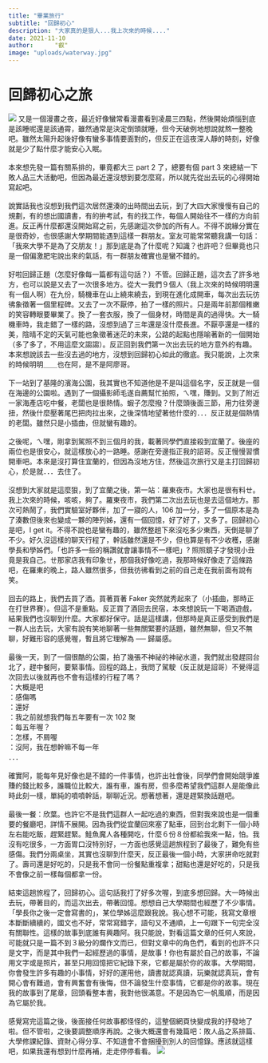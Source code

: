 ```yaml
---
title: "畢業旅行"
subtitle: "回歸初心"
description: "大家真的是狠人...我上次來的時候...."
date: 2021-11-10
author:      "叡"
image: "uploads/waterway.jpg"
---
```


# 回歸初心之旅

![](https://imgur.com/OXtoXYw)
又是一個漫畫之夜，最近好像蠻常看漫畫看到凌晨三四點，然後開始煩惱到底是該睡呢還是該通霄，雖然通常是決定倒頭就睡，但今天破例地想說就熬一整晚吧。雖然太陽升起後好像有蠻多事情要面對的，但反正在這夜深人靜的時刻，好像就是少了點什麼才能安心入眠。
\
\
本來想先發一篇有關系排的，畢竟都大三 part 2 了，總要有個 part 3 來總結一下敗人品三大活動吧，但因為最近還沒想到要怎麼寫，所以就先從出去玩的心得開始寫起吧。
\
\
說實話我也沒想到我們這次居然還湊的出時間出去玩，到了大四大家慢慢有自己的規劃，有的想出國讀書，有的拚考試，有的找工作，每個人開始往不一樣的方向前進。反正再什麼都還沒開始寫之前，先感謝這次參加的所有人。不得不說緣分實在是很奇妙，也很感謝大學期間能遇到這樣一群朋友。室友可能常常聽我講一句話：「我來大學不是為了交朋友！」那到底是為了什麼呢？知識？也許吧？但畢竟也只是一個偏激肥宅說出來的氣話，有一群朋友確實也是蠻不錯的。
\
\
好啦回歸正題（怎麼好像每一篇都有這句話？）不管。回歸正題，這次去了許多地方，也可以說是又去了一次很多地方。從大一我們９個人（我上次來的時候明明還有一個人啊）在九份，騎機車在山上繞來繞去，到現在進化成開車，每次出去玩彷彿象徵著一個里程碑。又去了一次不厭停，拍了一樣的照片。只是兩年前那個稚嫩的笑容轉眼要畢業了。換了一套衣服，換了一個身材，時間是真的過得快。大一騎機車時，我走錯了一樣的路，沒想到過了三年還是沒什麼長進。不厭亭還是一樣的美，陰晴不定的天氣可能也象徵著迷茫的未來，公路的起點也隱喻著新的一個開始（多了多了，不用這麼文謅謅）。反正回到我們第一次出去玩的地方意外的有趣。本來想說該去一些沒去過的地方，沒想到回歸初心如此的徹底。我只能說，上次來的時候明明＿＿也在阿，是不是阿廖哥。
\
\
下一站到了基隆的濱海公園，我其實也不知道他是不是叫這個名字，反正就是一個在海邊的公園啦。遇到了一個攝影師毛遂自薦幫忙拍照，ㄟ嘿，賺到。又到了附近一家海產店吃中餐，老闆也是很熱情。蝦子怎麼撥？什麼頭後面三節，用力往旁邊扭，然後什麼壓著尾巴把肉拉出來，之後深情地望著他什麼的．．．反正就是個熱情的老闆。雖然只是小插曲，但就蠻有趣的。
\
\
之後呢，ㄟ嘿，剛拿到駕照不到三個月的我，載著同學們直接殺到宜蘭了。後座的兩位也是很安心，就這樣放心的一路睡。感謝在旁邊指正我的詔哥。反正慢慢習慣開車吧。本來是沒打算住宜蘭的，但因為沒地方住，然後這次旅行又是主打回歸初心，於是就．．．去住了。
\
\
沒想到大家就是這麼狠，到了宜蘭之後，第一站：羅東夜市。大家也是很有料ㄝ。我上次來的時候，咳咳，夠了。羅東夜市，我們第二次出去玩也是去這個地方。那次可熱鬧了，我們實驗室好夥伴，加了一寢的人，106 加一分，多了一個原本是為了湊數但後來也變成一夥的陣列姊，還有一個回憶，好了好了，又多了。回歸初心是吧，I get it。不得不說也是蠻有趣的，雖然整趟下來沒吃多少東西，天倒是聊了不少。好久沒這樣的聊天行程了，幹話雖然還是不少，但也算是有不少收穫，感謝學長和學姊們。「也許多一些的稱讚就會讓事情不一樣吧」? 照照鏡子才發現小丑竟是我自己。ㄝ那家店我有印象ㄝ，那個我好像吃過，我那時候好像走了這條路吧，在羅東的晚上，路人雖然很多，但我彷彿看到之前的自己走在我前面有說有笑。
\
\
回去的路上，我們去買了酒。買著買著 Faker 突然就秀起來了（小插曲，那時正在打世界賽）。但這不是重點。反正買了酒回去民宿，本來想說玩一下喝酒遊戲，結果我們也沒聊到什麼。大家都好保守。話是這樣講，但那時是真正感受到我們是一群人出去玩，大家有說有笑地聊著一些無關緊要的話題，雖然無聊，但又不無聊，好難形容的感覺喔，暫且將它理解為 ── 歸屬感。
\
\
最後一天，到了一個很酷的公園，拍了幾張不神祕的神祕水道，我們就出發趕回台北了，趕中餐阿，要緊事情。回程的路上，我問了駕駛（反正就是詔哥）不覺得這次回去以後就再也不會有這樣的行程了嗎？\
：大概是吧\
：感傷嗎\
：還好\
：我之前就想我們每五年要有一次 102 聚\
：每五年喔？\
：怎樣，不屑喔\
：沒阿，我在想幹嘛不每一年\
．．．\
\
確實阿，能每年見好像也是不錯的一件事情，也許出社會後，同學們會開始競爭誰賺的錢比較多，誰職位比較大，誰有車，誰有房，但多麼希望我們這群人是能像此時此刻一樣，單純的噴噴幹話，聊聊近況。想著想著，還是趕緊換話題吧。
\
\
最後一餐：欣葉。也許它不是我們這群人一起吃過的東西，但對我來說也是一個重要的餐廳吧，詳情不展開。因為我們從宜蘭回來塞了點車，回到台北剩下一個小時左右能吃飯，趕緊趕緊。鮭魚魔人各種開吃，什麼６份８份都給我來一點，怕。我沒有吃很多，一方面胃口沒特別好，一方面也感覺這趟旅程到了最後了，難免有些感傷。我們分兩桌坐，其實也沒聊到什麼天，反正最後一個小時，大家拼命吃就對了。壽司還是好吃的，只是我不會同一份餐點重複拿；甜點也還是好吃的，只是我不會像之前一樣每個都拿一份。
\
\
結束這趟旅程了，回歸初心。這句話我打了好多次喔，到底多想回歸。大一時候出去玩，帶著目的，而這次出去，帶著回憶。想想自己大學期間也經歷了不少事情。「學長你之後一定會寫書的」，某位學姊這麼跟我說。我心想不可能，我寫文章根本斷斷續續的，國文也不好，常常寫錯字，語句又不通順，上一句跟下一句完全沒有關聯性。這樣的故事到底誰有興趣阿。我只能說，對看這篇文章的任何人來說，可能就只是一篇不到３級分的爛作文而已，但對文章中的角色們，看到的也許不只是文字，而是其中我們一起經歷過的事情，是故事！你也有屬於自己的故事，不論用文字或是照片，甚至只用回憶把它紀錄下來，它都是屬於你的故事。大學期間，你會發生許多有趣的小事情，好好的運用他，讀書就認真讀，玩樂就認真玩，會有開心會有難過，會有興奮會有後悔，但不論發生什麼事情，它都是你的故事。現在我的故事到了尾章，回頭看整本書，我對他很滿意。不是因為它一帆風順，而是因為它屬於我。
\
\
感覺寫完這篇之後，後面接任何故事都怪怪的，這整個網頁快變成我的抒發地了啦。但不管啦，之後要調整順序再說。之後大概還會有幾篇吧：敗人品之系排篇、大學修課紀錄、資財心得分享、不知道會不會捆擾到別人的回憶錄。應該就這樣吧，如果我還有想到什麼再補，走走停停看看。
![](https://imgur.com/2jCXECy)
